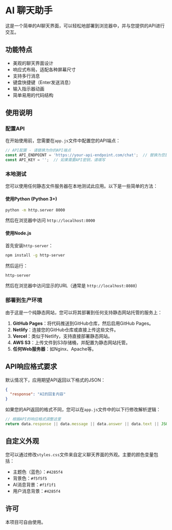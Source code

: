 # AI 聊天助手

这是一个简单的AI聊天界面，可以轻松地部署到浏览器中，并与您提供的API进行交互。

## 功能特点

- 美观的聊天界面设计
- 响应式布局，适配各种屏幕尺寸
- 支持多行消息
- 键盘快捷键（Enter发送消息）
- 输入指示器动画
- 简单易用的代码结构

## 使用说明

### 配置API

在开始使用前，您需要在`app.js`文件中配置您的API端点：

```javascript
// API配置 - 请替换为你的API端点
const API_ENDPOINT = 'https://your-api-endpoint.com/chat';  // 替换为您提供的API地址
const API_KEY = '';  // 如果需要API密钥，请填写
```

### 本地测试

您可以使用任何静态文件服务器在本地测试此应用。以下是一些简单的方法：

#### 使用Python (Python 3+)

```bash
python -m http.server 8000
```

然后在浏览器中访问 `http://localhost:8000`

#### 使用Node.js

首先安装`http-server`：

```bash
npm install -g http-server
```

然后运行：

```bash
http-server
```

然后在浏览器中访问显示的URL（通常是 `http://localhost:8080`）

### 部署到生产环境

由于这是一个纯静态网站，您可以将其部署到任何支持静态网站托管的服务上：

1. **GitHub Pages**：将代码推送到GitHub仓库，然后启用GitHub Pages。
2. **Netlify**：连接您的GitHub仓库或直接上传这些文件。
3. **Vercel**：类似于Netlify，支持直接部署静态网站。
4. **AWS S3**：上传文件到S3存储桶，并配置为静态网站托管。
5. **任何Web服务器**：如Nginx、Apache等。

## API响应格式要求

默认情况下，应用期望API返回以下格式的JSON：

```json
{
  "response": "AI的回复内容"
}
```

如果您的API返回的格式不同，您可以在`app.js`文件中的以下行修改解析逻辑：

```javascript
// 根据API的响应格式调整这里
return data.response || data.message || data.answer || data.text || JSON.stringify(data);
```

## 自定义外观

您可以通过修改`styles.css`文件来自定义聊天界面的外观。主要的颜色变量包括：

- 主题色（蓝色）：`#4285f4`
- 背景色：`#f5f5f5`
- AI消息背景：`#f1f1f1`
- 用户消息背景：`#4285f4`

## 许可

本项目可自由使用。 
